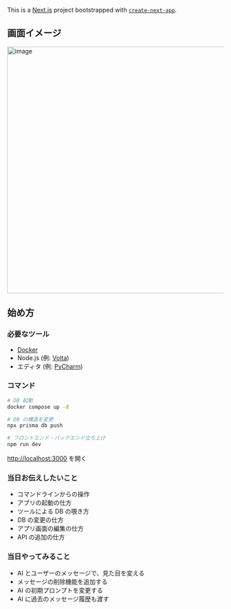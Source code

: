 This is a [Next.js](https://nextjs.org) project bootstrapped with [
`create-next-app`](https://nextjs.org/docs/app/api-reference/cli/create-next-app).

## 画面イメージ

<img width="574" alt="image" src="https://github.com/user-attachments/assets/1fcc69dc-9971-4625-8dba-fb2318ca887c" />


## 始め方

### 必要なツール

- [Docker](https://www.docker.com/)
- Node.js (例: [Volta](https://volta.sh/))
- エディタ (例: [PyCharm](https://www.jetbrains.com/pycharm/))

### コマンド

```bash
# DB 起動
docker compose up -d

# DB の構造を変更
npx prisma db push

# フロントエンド・バックエンド立ち上げ
npm run dev
```

[http://localhost:3000](http://localhost:3000) を開く

### 当日お伝えしたいこと

- コマンドラインからの操作
- アプリの起動の仕方
- ツールによる DB の覗き方
- DB の変更の仕方
- アプリ画面の編集の仕方
- API の追加の仕方

### 当日やってみること
- AI とユーザーのメッセージで、見た目を変える
- メッセージの削除機能を追加する
- AI の初期プロンプトを変更する
- AI に過去のメッセージ履歴も渡す
